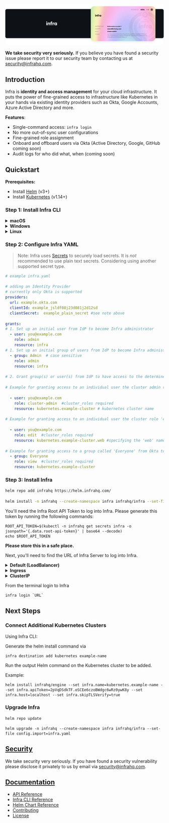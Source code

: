 <p align="center">
  <img src="./docs/images/InfraGithub.png" />
</p>

**We take security very seriously.** If you believe you have found a security issue please report it to our security team by contacting us at security@infrahq.com.

## Introduction

Infra is **identity and access management** for your cloud infrastructure. It puts the power of fine-grained access to infrastructure like Kubernetes in your hands via existing identity providers such as Okta, Google Accounts, Azure Active Directory and more.

**Features**:
* Single-command access: `infra login`
* No more out-of-sync user configurations
* Fine-grained role assignment
* Onboard and offboard users via Okta (Active Directory, Google, GitHub coming soon)
* Audit logs for who did what, when (coming soon)

## Quickstart

**Prerequisites:**
* Install [Helm](https://helm.sh/) (v3+)
* Install [Kubernetes](https://kubernetes.io/) (v1.14+)

### Step 1: Install Infra CLI

<details>
  <summary><strong>macOS</strong></summary>

  ```bash
  brew install infrahq/tap/infra
  ```

</details>

<details>
  <summary><strong>Windows</strong></summary>

  ```powershell
  scoop bucket add infrahq https://github.com/infrahq/scoop.git
  scoop install infra
  ```

</details>

<details>
  <summary><strong>Linux</strong></summary>
  
  ```bash
  # Ubuntu & Debian
  sudo echo 'deb [trusted=yes] https://apt.fury.io/infrahq/ /' >/etc/apt/sources.list.d/infrahq.list
  sudo apt update
  sudo apt install infra
  ```
  
  ```bash
  # Fedora & Red Hat Enterprise Linux
  sudo dnf config-manager --add-repo https://yum.fury.io/infrahq/
  sudo dnf install infra
  ```

</details>

### Step 2: Configure Infra YAML 

> Note: Infra uses [Secrets](./docs/secrets.md) to securely load secrets.
> It is _not_ recommended to use plain text secrets. Considering using another supported secret type.

```yaml
# example infra.yaml

# adding an Identity Provider 
# currently only Okta is supported
providers: 
  url: example.okta.com
  clientId: example_jsldf08j23d081j2d12sd 
  clientSecret:  example_plain_secret #see note above

grants:
# 1. Set up an initial user from IdP to become Infra administrator
  - user: you@example.com
    role: admin
    resource: infra
# 1. Set up an initial group of users from IdP to become Infra administrator
  - group: Admin  # case sensitive 
    role: admin 
    resource: infra 

# 2. Grant group(s) or user(s) from IdP to have access to the determined resource

# Example for granting access to an individual user the cluster admin role on a Kubernetes cluster named 'example-cluster'. This name is specified when installing Infra Engine. 

  - user: you@example.com 
    role: cluster-admin  #cluster_roles required
    resource: kubernetes.example-cluster # kubernetes cluster name 

# Example for granting access to an individual user the cluster role 'edit' on a namespace. In this case, Infra will automatically scope the cluster-role to a namespace. 

  - user: you@example.com
    role: edit  #cluster_roles required
    resource: kubernetes.example-cluster.web #specifying the 'web' namespace inside kubernetes cluster named 'example-cluster' 

# Example for granting access to a group called 'Everyone' from Okta to the Kubernetes cluster named 'example-cluster'. 
  - group: Everyone
    role: view  #cluster_roles required
    resource: kubernetes.example-cluster
```

### Step 3: Install Infra 


```bash
helm repo add infrahq https://helm.infrahq.com/

helm install -n infrahq --create-namespace infra infrahq/infra --set-file config.import=infra.yaml
```

You'll need the Infra Root API Token to log into Infra. Please generate this token by running the following commands: 

```
ROOT_API_TOKEN=$(kubectl -n infrahq get secrets infra -o jsonpath='{.data.root-api-token}' | base64 --decode)
echo $ROOT_API_TOKEN
```

**Please store this in a safe place.** 

Next, you'll need to find the URL of Infra Server to log into Infra. 

<details>
  <summary><strong>Default (LoadBalancer)</strong></summary>
  Note: It may take a few minutes for the LoadBalancer endpoint to be assigned. You can watch the status of the service with: 

  ```bash
    INFRA_SERVER=$(kubectl -n infrahq get services -l infrahq.com/component=infra -o jsonpath="{.items[].status.loadBalancer.ingress[*]['ip', 'hostname']}")
    echo $INFRA_SERVER
  ```
</details>
<details>
  <summary><strong>Ingress</strong></summary>

  ```bash
  INFRA_SERVER=$(kubectl -n infrahq get ingress -l infrahq.com/component=infra -o jsonpath="{.items[].status.loadBalancer.ingress[*]['ip', 'hostname']}")
  ```

</details>

<details>
  <summary><strong>ClusterIP</strong></summary>

  ```bash
  CONTAINER_PORT=$(kubectl -n infrahq get services -l infrahq.com/component=infra -o jsonpath="{.items[].spec.ports[0].port}")
  kubectl -n infrahq port-forward services infra 8080:$CONTAINER_PORT &
  INFRA_SERVER='localhost:8080'
  ```
</details>

From the terminal login to Infra 

```bash
infra login `URL` 
``` 


## Next Steps

### Connect Additional Kubernetes Clusters

Using Infra CLI: 

Generate the helm install command via 
```
infra destination add kubernetes example-name
``` 

Run the output Helm command on the Kubernetes cluster to be added. 

Example: 
```
helm install infrahq/engine --set infra.name=kubernetes.example-name --set infra.apiToken=2pVqDSdkTF.oSCEe6czoBWdgc6wRz0ywK8y --set infra.host=localhost --set infra.skipTLSVerify=true
```

### Upgrade Infra

```
helm repo update

helm upgrade -n infrahq --create-namespace infra infrahq/infra --set-file config.import=infra.yaml
```

## [Security](./docs/security.md)

We take security very seriously. If you have found a security vulnerability please disclose it privately to us by email via [security@infrahq.com](mailto:security@infrahq.com).

## [Documentation](./docs)

* [API Reference](./docs/api.md)
* [Infra CLI Reference](./docs/cli.md)
* [Helm Chart Reference](./docs/helm.md)
* [Contributing](./docs/contributing.md)
* [License](./LICENSE)
